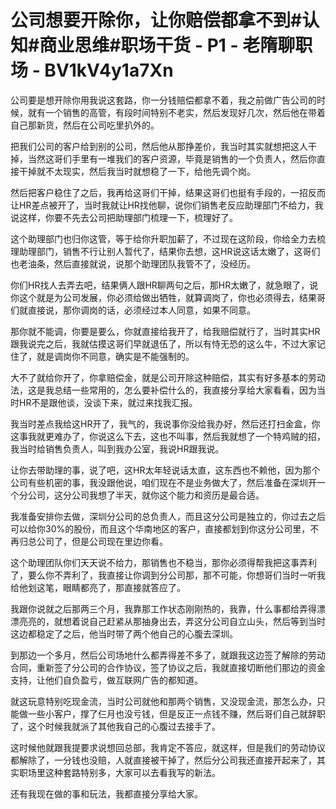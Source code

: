 # 公司想要开除你，让你赔偿都拿不到#认知#商业思维#职场干货 - P1 - 老隋聊职场 - BV1kV4y1a7Xn

公司要是想开除你用我说这套路，你一分钱赔偿都拿不着，我之前做广告公司的时候，就有一个销售的高管，有段时间特别不老实，然后发现好几次，然后他在带着自己那新货，然后在公司吃里扒外的。

把我们公司的客户给到别的公司，然后他从那挣差价，我当时其实就想把这人干掉，当然这哥们手里有一堆我们的客户资源，毕竟是销售的一个负责人，然后你直接干掉就不太现实，然后我当时就想稳了一下，给他先调个岗。

然后把客户稳住了之后，我再给这哥们干掉，结果这哥们也挺有手段的，一招反而让HR差点被开了，当时我就让HR找他聊，说你们销售老反应助理部门不给力，我说这样，你要不先去公司把助理部门梳理一下，梳理好了。

这个助理部门也归你这管，等于给你升职加薪了，不过现在这阶段，你给全力去梳理助理部门，销售不行让别人暂代了，结果你去想，这HR说这话太嫩了，这哥们也老油条，然后直接就说，说那个助理团队我管不了，没经历。

你们HR找人去弄去吧，结果俩人跟HR聊两句之后，那HR太嫩了，就急眼了，说你这个就是为公司发展，你必须给做出牺牲，就算调岗了，你也必须得去，结果哥们就直接说，那你调岗的话，必须经过本人同意，如果不同意。

那你就不能调，你要是要么，你就直接给我开了，给我赔偿就行了，当时其实HR跟我说完之后，我就估摸这哥们早就退伍了，所以有恃无恐的这么牛，不过大家记住了，就是调岗你不同意，确实是不能强制的。

大不了就给你开了，你拿赔偿金，就是公司开除这种赔偿，其实有好多基本的劳动法，这是我总结一些常用的，怎么要补偿什么的，我直接分享给大家看看，因为当时HR不是跟他谈，没谈下来，就过来找我汇报。

我当时差点我给这HR开了，我气的，我说事你没给我办好，然后还打扫金盒，你这事我就更难办了，你说这么下去，这也不叫事，然后我就想了一个特鸡贼的招，我当时给销售负责人，叫到我办公室，我说HR跟我说。

让你去带助理的事，说了吧，这HR太年轻说话太直，这东西也不赖他，因为那个公司有些机密的事，我没跟他说，咱们现在不是业务做大了，然后准备在深圳开一个分公司，这分公司我想了半天，就你这个能力和资历是最合适。

我准备安排你去做，深圳分公司的总负责人，而且这分公司是独立的，你过去之后可以给你30%的股份，而且这个华南地区的客户，直接都划到你这分公司里，不再归总公司了，但是公司现在里边你看。

这个助理团队你们天天说不给力，那销售也不稳当，那你必须得帮我把这事弄利了，要么你不弄利了，我直接让你调到分公司那，那不可能，你想哥们当时一听我给他划这笔，眼睛都亮了，那直接就答应了。

我跟你说就之后那两三个月，我靠那工作状态刚刚热的，我靠，什么事都给弄得漂漂亮亮的，就想着说自己赶紧从那抽身出去，弄这分公司自立山头，然后等到当时这边都稳定了之后，他当时带了两个他自己的心腹去深圳。

到那边一个多月，然后公司场地什么都弄得差不多了，就跟我这边签了解除的劳动合同，重新签了分公司的合作协议，签了协议之后，我就直接切断他们那边的资金支持，让他们自负盈亏，做互联网广告的都知道。

就这玩意特别吃现金流，当时公司就他和那两个销售，又没现金流，那怎么办，只能做一些小客户，撑了仨月也没亏钱，但是反正一点钱不赚，然后哥们自己就辞职了，这个时候我就派了其他我自己的心腹过去接手了。

这时候他就跟我提要求说想回总部，我肯定不答应，就这样，但是我们的劳动协议都解除了，一分钱也没赔，人就直接被干掉了，然后分公司我还直接开起来了，其实职场里这种套路特别多，大家可以去看我写的新法。

还有我现在做的事和玩法，我都直接分享给大家。